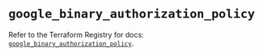 # `google_binary_authorization_policy`

Refer to the Terraform Registry for docs: [`google_binary_authorization_policy`](https://registry.terraform.io/providers/hashicorp/google/5.23.0/docs/resources/binary_authorization_policy).

